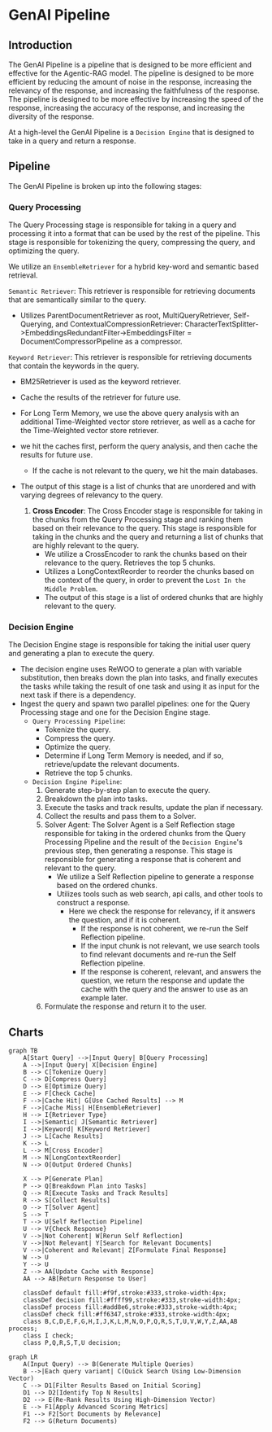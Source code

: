 # GenAI Pipeline

## Introduction

The GenAI Pipeline is a pipeline that is designed to be more efficient and effective for the Agentic-RAG model. The pipeline is designed to be more efficient by reducing the amount of noise in the response, increasing the relevancy of the response, and increasing the faithfulness of the response. The pipeline is designed to be more effective by increasing the speed of the response, increasing the accuracy of the response, and increasing the diversity of the response.

At a high-level the GenAI Pipeline is a `Decision Engine` that is designed to take in a query and return a response.

## Pipeline

The GenAI Pipeline is broken up into the following stages:

### **Query Processing**

The Query Processing stage is responsible for taking in a query and processing it into a format that can be used by the rest of the pipeline. This stage is responsible for tokenizing the query, compressing the query, and optimizing the query.

We utilize an `EnsembleRetriever` for a hybrid key-word and semantic based retrieval.

`Semantic Retriever`: This retriever is responsible for retrieving documents that are semantically similar to the query.

- Utilizes ParentDocumentRetriever as root, MultiQueryRetriever, Self-Querying, and ContextualCompressionRetriever: CharacterTextSplitter->EmbeddingsRedundantFilter->EmbeddingsFilter = DocumentCompressorPipeline as a compressor.

`Keyword Retriever`: This retriever is responsible for retrieving documents that contain the keywords in the query.

- BM25Retriever is used as the keyword retriever.
- Cache the results of the retriever for future use.
- For Long Term Memory, we use the above query analysis with an additional Time-Weighted vector store retriever, as well as a cache for the Time-Weighted vector store retriever.
- we hit the caches first, perform the query analysis, and then cache the results for future use.
  - If the cache is not relevant to the query, we hit the main databases.
- The output of this stage is a list of chunks that are unordered and with varying degrees of relevancy to the query.

   1. **Cross Encoder**: The Cross Encoder stage is responsible for taking in the chunks from the Query Processing stage and ranking them based on their relevance to the query. This stage is responsible for taking in the chunks and the query and returning a list of chunks that are highly relevant to the query.
       - We utilize a CrossEncoder to rank the chunks based on their relevance to the query. Retrieves the top 5 chunks.
       - Utilizes a LongContextReorder to reorder the chunks based on the context of the query, in order to prevent the `Lost In the Middle Problem`.
       - The output of this stage is a list of ordered chunks that are highly relevant to the query.

### **Decision Engine**

The Decision Engine stage is responsible for taking the initial user query and generating a plan to execute the query.

- The decision engine uses ReWOO to generate a plan with variable substitution, then breaks down the plan into tasks, and finally executes the tasks while taking the result of one task and using it as input for the next task if there is a dependency.
- Ingest the query and spawn two parallel pipelines: one for the Query Processing stage and one for the Decision Engine stage.
  - `Query Processing Pipeline`:
    - Tokenize the query.
    - Compress the query.
    - Optimize the query.
    - Determine if Long Term Memory is needed, and if so, retrieve/update the relevant documents.
    - Retrieve the top 5 chunks.
  - `Decision Engine Pipeline`:
       1. Generate step-by-step plan to execute the query.
       2. Breakdown the plan into tasks.
       3. Execute the tasks and track results, update the plan if necessary.
       4. Collect the results and pass them to a Solver.
       5. Solver Agent: The Solver Agent is a Self Reflection stage responsible for taking in the ordered chunks from the Query Processing Pipeline and the result of the `Decision Engine`'s previous step, then generating a response. This stage is responsible for generating a response that is coherent and relevant to the query.
           - We utilize a Self Reflection pipeline to generate a response based on the ordered chunks.
           - Utilizes tools such as web search, api calls, and other tools to construct a response.
             - Here we check the response for relevancy, if it answers the question, and if it is coherent.
               - If the response is not coherent, we re-run the Self Reflection pipeline.
               - If the input chunk is not relevant, we use search tools to find relevant documents and re-run the Self Reflection pipeline.
               - If the response is coherent, relevant, and answers the question, we return the response and update the cache with the query and the answer to use as an example later.
       6. Formulate the response and return it to the user.

## Charts

```mermaid
graph TB
    A[Start Query] -->|Input Query| B[Query Processing]
    A -->|Input Query| X[Decision Engine]
    B --> C[Tokenize Query]
    C --> D[Compress Query]
    D --> E[Optimize Query]
    E --> F[Check Cache]
    F -->|Cache Hit| G[Use Cached Results] --> M
    F -->|Cache Miss| H[EnsembleRetriever]
    H --> I{Retriever Type}
    I -->|Semantic| J[Semantic Retriever]
    I -->|Keyword| K[Keyword Retriever]
    J --> L[Cache Results]
    K --> L
    L --> M[Cross Encoder]
    M --> N[LongContextReorder]
    N --> O[Output Ordered Chunks]

    X --> P[Generate Plan]
    P --> Q[Breakdown Plan into Tasks]
    Q --> R[Execute Tasks and Track Results]
    R --> S[Collect Results]
    O --> T[Solver Agent]
    S --> T
    T --> U[Self Reflection Pipeline]
    U --> V{Check Response}
    V -->|Not Coherent| W[Rerun Self Reflection]
    V -->|Not Relevant| Y[Search for Relevant Documents]
    V -->|Coherent and Relevant| Z[Formulate Final Response]
    W --> U
    Y --> U
    Z --> AA[Update Cache with Response]
    AA --> AB[Return Response to User]

    classDef default fill:#f9f,stroke:#333,stroke-width:4px;
    classDef decision fill:#ffff99,stroke:#333,stroke-width:4px;
    classDef process fill:#add8e6,stroke:#333,stroke-width:4px;
    classDef check fill:#ff6347,stroke:#333,stroke-width:4px;
    class B,C,D,E,F,G,H,I,J,K,L,M,N,O,P,Q,R,S,T,U,V,W,Y,Z,AA,AB process;
    class I check;
    class P,Q,R,S,T,U decision;
```

```mermaid
graph LR
    A(Input Query) --> B(Generate Multiple Queries)
    B -->|Each query variant| C(Quick Search Using Low-Dimension Vector)
    C --> D1[Filter Results Based on Initial Scoring]
    D1 --> D2[Identify Top N Results]
    D2 --> E(Re-Rank Results Using High-Dimension Vector)
    E --> F1[Apply Advanced Scoring Metrics]
    F1 --> F2[Sort Documents by Relevance]
    F2 --> G(Return Documents)
```
